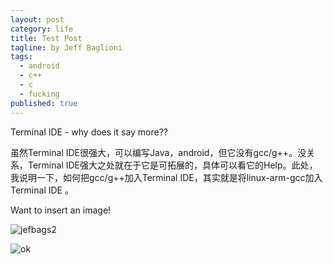 ```yaml
---
layout: post
category: life
title: Test Post
tagline: by Jeff Baglioni
tags: 
  - android
  - c++
  - c
  - fucking
published: true
---
```


Terminal IDE - why does it say more??

虽然Terminal IDE很强大，可以编写Java，android，但它没有gcc/g++。没关系，Terminal IDE强大之处就在于它是可拓展的，具体可以看它的Help。此处，我说明一下，如何把gcc/g++加入Terminal IDE，其实就是将linux-arm-gcc加入Terminal IDE 。

Want to insert an image!

![jefbags2](/https://raw.githubusercontent.com/jefbags/jefbags.github.io/master/images/JefbagsAvatar.jpg)

![ok](/http://img.izismile.com/img/img6/20131127/640/pretty_girls_run_the_world_640_08.jpg)
